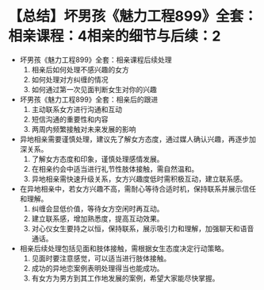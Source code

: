 # 【总结】坏男孩《魅力工程899》全套：相亲课程：4相亲的细节与后续：2

-   坏男孩《魅力工程899》全套：相亲课程后续处理
    1.  相亲后如何处理不感兴趣的女方
    2.  如何处理对方纠缠的情况
    3.  如何通过第一次见面判断女生对你的兴趣
-   坏男孩《魅力工程899》全套：相亲后的跟进
    1.  主动联系女方进行沟通和互动
    2.  短信沟通的重要性和内容
    3.  两周内频繁接触对未来发展的影响
-   异地相亲需要谨慎处理，建议先了解女方态度，通过媒人确认兴趣，再逐步加深关系。
    1.  了解女方态度和印象，谨慎处理感情发展。
    2.  在相亲约会中适当进行礼节性肢体接触，需自然温和。
    3.  异地相亲需快速升级关系，女方兴趣度低时需积极互动，建立联系感。
-   在异地相亲中，若女方兴趣不高，需耐心等待合适时机，保持联系并展示信任和理解。
    1.  纠缠会显低价值，等待女方空闲时再互动。
    2.  建立联系感，增加熟悉度，提高互动效果。
    3.  对心仪女生要持之以恒，保持联系，展示吸引力和理解，加强聊天和语音通话。
-   相亲后续处理包括见面和肢体接触，需根据女生态度决定行动策略。
    1.  见面时要注意感觉，可以适当进行肢体接触。
    2.  成功的异地恋案例表明处理得当也能成功。
    3.  有女方为男方到其工作地发展的案例，希望大家能尽快掌握。